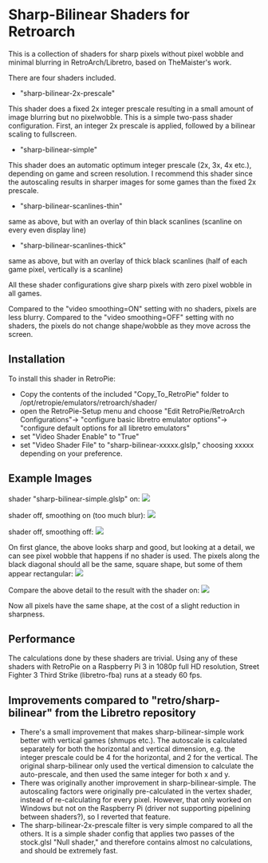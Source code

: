 Sharp-Bilinear Shaders for Retroarch
=================================

This is a collection of shaders for sharp pixels without pixel wobble and minimal blurring in RetroArch/Libretro, based on TheMaister's work.

There are four shaders included.

- "sharp-bilinear-2x-prescale" 

This shader does a fixed 2x integer prescale resulting in a small amount of image blurring but no pixelwobble. This is a simple two-pass shader configuration. First, an integer 2x prescale is applied, followed by a bilinear scaling to fullscreen. 

- "sharp-bilinear-simple" 

This shader does an automatic optimum integer prescale (2x, 3x, 4x etc.), depending on game and screen resolution. I recommend this shader since the autoscaling results in sharper images for some games than the fixed 2x prescale.

- "sharp-bilinear-scanlines-thin" 

same as above, but with an overlay of thin black scanlines (scanline on every even display line)

- "sharp-bilinear-scanlines-thick" 

same as above, but with an overlay of thick black scanlines (half of each game pixel, vertically is a scanline)


All these shader configurations give sharp pixels with zero pixel wobble in all games. 

Compared to the "video smoothing=ON" setting with no shaders, pixels are less blurry. Compared to the "video smoothing=OFF" setting with no shaders, the pixels do not change shape/wobble as they move across the screen.


Installation
---------------
To install this shader in RetroPie:

- Copy the contents of the included "Copy_To_RetroPie" folder to /opt/retropie/emulators/retroarch/shader/
- open the RetroPie-Setup menu and choose "Edit RetroPie/RetroArch Configurations"-> "configure basic libretro emulator options"-> "configure default options for all libretro emulators"
- set "Video Shader Enable" to "True"
- set "Video Shader File" to "sharp-bilinear-xxxxx.glslp," choosing xxxxx depending on your preference.

Example Images
--------------

shader "sharp-bilinear-simple.glslp" on:
![](https://image.ibb.co/hU4k95/with_shader.png)

shader off, smoothing on (too much blur):
![](https://image.ibb.co/jhzDwk/without_shader.png)

shader off, smoothing off:
![](https://image.ibb.co/nHzowk/no_shader_smoothing_off.png)

On first glance, the above looks sharp and good, but looking at a detail, we can see pixel wobble that happens if no shader is used. The pixels along the black diagonal should all be the same, square shape, but some of them appear rectangular:
![](https://image.ibb.co/htaxNQ/no_shader_smoothing_off_detail.png)

Compare the above detail to the result with the shader on:
![](https://image.ibb.co/hrRXp5/with_shader_detail.png)

Now all pixels have the same shape, at the cost of a slight reduction in sharpness.

Performance
-----------

The calculations done by these shaders are trivial. Using any of these shaders with RetroPie on a Raspberry Pi 3 in 1080p full HD resolution, Street Fighter 3 Third Strike (libretro-fba) runs at a steady 60 fps.

Improvements compared to "retro/sharp-bilinear" from the Libretro repository
----------------------------------------------------------------------------
- There's a small improvement that makes sharp-bilinear-simple work better with vertical games (shmups etc.). The autoscale is calculated separately for both the horizontal and vertical dimension, e.g. the integer prescale could be 4 for the horizontal, and 2 for the vertical. The original sharp-bilinear only used the vertical dimension to calculate the auto-prescale, and then used the same integer for both x and y.
- There was originally another improvement in sharp-bilinear-simple. The autoscaling factors were originally pre-calculated in the vertex shader, instead of re-calculating for every pixel. However, that only worked on Windows but not on the Raspberry Pi (driver not supporting pipelining between shaders?), so I reverted that feature.
- The sharp-bilinear-2x-prescale filter is very simple compared to all the others. It is a simple shader config that applies two passes of the stock.glsl "Null shader," and therefore contains almost no calculations, and should be extremely fast.


